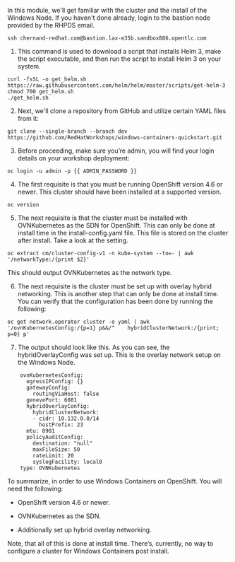 In this module, we'll get familiar with the cluster and the install of the Windows Node. If you haven't done already, login to the bastion node provided by the RHPDS email.

```shell
ssh chernand-redhat.com@bastion.lax-e35b.sandbox886.opentlc.com
```

1. This command is used to download a script that installs Helm 3, make the script executable, and then run the script to install Helm 3 on your system.

```shell
curl -fsSL -o get_helm.sh https://raw.githubusercontent.com/helm/helm/master/scripts/get-helm-3
chmod 700 get_helm.sh
./get_helm.sh
```

2. Next, we'll clone a repository from GitHub and utilize certain YAML files from it:

```shell
git clone --single-branch --branch dev https://github.com/RedHatWorkshops/windows-containers-quickstart.git
```

3. Before proceeding, make sure you’re admin, you will find your login details on your workshop deployment:

```shell
oc login -u admin -p {{ ADMIN_PASSWORD }}
```

4. The first requisite is that you must be running OpenShift version 4.6 or newer. This cluster should have been installed at a supported version.

```shell
oc version
```

5. The next requisite is that the cluster must be installed with OVNKubernetes as the SDN for OpenShift. This can only be done at install time in the install-config.yaml file. This file is stored on the cluster after install. Take a look at the setting.

```shell
oc extract cm/cluster-config-v1 -n kube-system --to=- | awk '/networkType:/{print $2}'
```

This should output OVNKubernetes as the network type.

6. The next requisite is the cluster must be set up with overlay hybrid networking. This is another step that can only be done at install time. You can verify that the configuration has been done by running the following:

```shell
oc get network.operator cluster -o yaml | awk '/ovnKubernetesConfig:/{p=1} p&&/^    hybridClusterNetwork:/{print; p=0} p'
```

7. The output should look like this. As you can see, the hybridOverlayConfig was set up. This is the overlay network setup on the Windows Node.

```shell
    ovnKubernetesConfig:
      egressIPConfig: {}
      gatewayConfig:
        routingViaHost: false
      genevePort: 6081
      hybridOverlayConfig:
        hybridClusterNetwork:
        - cidr: 10.132.0.0/14
          hostPrefix: 23
      mtu: 8901
      policyAuditConfig:
        destination: "null"
        maxFileSize: 50
        rateLimit: 20
        syslogFacility: local0
    type: OVNKubernetes
```

To summarize, in order to use Windows Containers on OpenShift. You will need the following:

- OpenShift version 4.6 or newer.

- OVNKubernetes as the SDN.

- Additionally set up hybrid overlay networking.

Note, that all of this is done at install time. There’s, currently, no way to configure a cluster for Windows Containers post install.



<br/><br/><br/>
<br/><br/><br/>
<br/><br/><br/>


